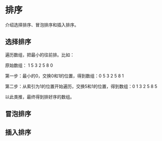 # 排序
介绍选择排序、冒泡排序和插入排序。

## 选择排序
遍历数组，把最小的往前排。比如：

原始数组： 1 5 3 2 5 8 0

第一步：最小的0，交换0和1的位置，得到数组：0 5 3 2 5 8 1

第二步：从索引为1的位置开始遍历，交换5和1的位置，得到数组：0 1 3 2 5 8 5

以此类推，最终得到排好序的数组。

## 冒泡排序

## 插入排序




